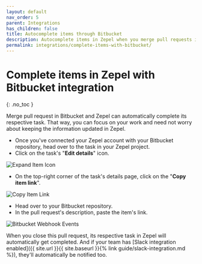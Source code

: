 ```yaml
---
layout: default
nav_order: 5
parent: Integrations
has_children: false
title: Autocomplete items through Bitbucket
description: Autocomplete items in Zepel when you merge pull requests in Bitbucket.
permalink: integrations/complete-items-with-bitbucket/
---
```

# Complete items in Zepel with Bitbucket integration

{: .no_toc }

Merge pull request in Bitbucket and Zepel can automatically complete its respective task. That way, you can focus on your work and need not worry about keeping the information updated in Zepel.

* Once you've connected your Zepel account with your Bitbucket repository, head over to the task in your Zepel project.
* Click on the task's "**Edit details**" icon.

![Expand Item Icon](/guide/assets/uploads/expand-item.png "Expand Item Icon")

* On the top-right corner of the task's details page, click on the "**Copy item link**".

![Copy Item Link](/guide/assets/uploads/zepel-copy-item-link.png "Copy Item Link")

* Head over to your Bitbucket repository.
* In the pull request's description, paste the item's link.

![Bitbucket Webhook Events](/guide/assets/uploads/zepel-bitbucket-link-in-description.png "Bitbucket Webhook Events")

When you close this pull request, its respective task in Zepel will automatically get completed. And if your team has [Slack integration enabled]({{ site.url }}{{ site.baseurl }}{% link guide/slack-integration.md %}), they'll automatically be notified too.